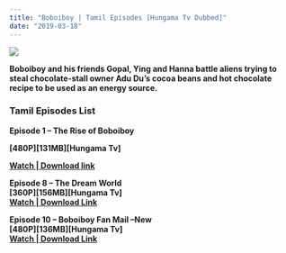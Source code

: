 ```yaml
---
title: "Boboiboy | Tamil Episodes [Hungama Tv Dubbed]"
date: "2019-03-18"
---
```


[![](https://1.bp.blogspot.com/-rdweYSA-9zo/WZrRIvEr3PI/AAAAAAAAA4g/MafHIWXMuI0i2CWjvMpuJVs0fHOVWFaUgCLcBGAs/s280/boboiboy{8cd00c2b6371b4e82b2136421417e8ecb96b705ea6eb9720573582fbfe11734e}2Bwallpaper{8cd00c2b6371b4e82b2136421417e8ecb96b705ea6eb9720573582fbfe11734e}2Btti.png)](https://1.bp.blogspot.com/-rdweYSA-9zo/WZrRIvEr3PI/AAAAAAAAA4g/MafHIWXMuI0i2CWjvMpuJVs0fHOVWFaUgCLcBGAs/s1600/boboiboy{8cd00c2b6371b4e82b2136421417e8ecb96b705ea6eb9720573582fbfe11734e}2Bwallpaper{8cd00c2b6371b4e82b2136421417e8ecb96b705ea6eb9720573582fbfe11734e}2Btti.png)

**Boboiboy and his friends Gopal, Ying and Hanna battle aliens trying to steal chocolate-stall owner Adu Du’s cocoa beans and hot chocolate recipe to be used as an energy source.**

### Tamil Episodes List

**Episode 1 – The Rise of Boboiboy**

**\[480P\]\[131MB\]\[Hungama Tv\]**

[**Watch | Download link**](https://drive.google.com/file/d/0Bx5MEWaGebZWT3VTRm5UaFdFM3c/view)  
  
**Episode 8 – The Dream World**  
**\[360P\]\[156MB\]\[Hungama Tv\]**  
[**Watch | Download Link**](https://drive.google.com/file/d/0Bx5MEWaGebZWM1ZHSExsSm5OdWc/view)  
  
**Episode 10 – Boboiboy Fan Mail –New**  
**\[480P\]\[136MB\]\[Hungama Tv\]**  
[**Watch | Download Link**](https://drive.google.com/file/d/0Bx5MEWaGebZWekktQTg1RW5aSUU/view)
